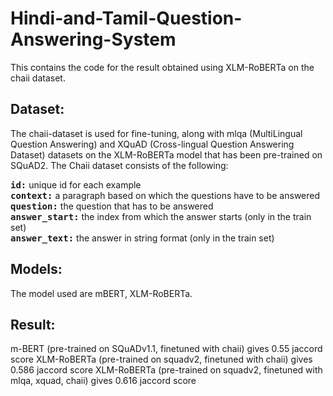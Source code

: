 # Hindi-and-Tamil-Question-Answering-System

This contains the code for the result obtained using XLM-RoBERTa on the chaii dataset.

## Dataset:

The chaii-dataset is used for fine-tuning, along with mlqa (MultiLingual Question Answering) and XQuAD (Cross-lingual Question Answering Dataset) datasets on the XLM-RoBERTa model that has been pre-trained on SQuAD2.
The Chaii dataset consists of the following:

<kbd>**id:**</kbd> unique id for each example<br>
<kbd>**context:**</kbd> a paragraph based on which the questions have to be answered<br>
<kbd>**question:**</kbd> the question that has to be answered<br>
<kbd>**answer_start:**</kbd> the index from which the answer starts (only in the train set)<br>
<kbd>**answer_text:**</kbd> the answer in string format (only in the train set)<br>


## Models:

The model used are mBERT, XLM-RoBERTa.

## Result:

m-BERT (pre-trained on SQuADv1.1, finetuned with chaii) gives 0.55 jaccord score
XLM-RoBERTa (pre-trained on squadv2, finetuned with chaii) gives 0.586 jaccord score
XLM-RoBERTa (pre-trained on squadv2, finetuned with mlqa, xquad, chaii) gives 0.616 jaccord score
